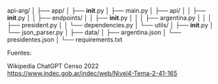 api-arg/
│
├── app/
│ ├── **init**.py
│ ├── main.py
│ ├── api/
│ │ ├── **init**.py
│ │ ├── endpoints/
│ │ ├── **init**.py
│ │ │ ├── argentina.py
│ │ │ ├── president.py
│ │ └── dependencies.py
│ └── utils/
│ ├── **init**.py
│ └── json_parser.py
│
├── data/
│ ├── argentina.json
│ └── presidentes.json
│
└── requirements.txt

Fuentes:

Wikipedia
ChatGPT
Censo 2022 https://www.indec.gob.ar/indec/web/Nivel4-Tema-2-41-165
